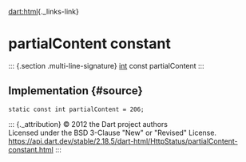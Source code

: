 [dart:html](../../dart-html/dart-html-library){._links-link}

partialContent constant
=======================

::: {.section .multi-line-signature}
[int](../../dart-core/int-class) const partialContent
:::

Implementation {#source}
--------------

``` {.language-dart data-language="dart"}
static const int partialContent = 206;
```

::: {._attribution}
© 2012 the Dart project authors\
Licensed under the BSD 3-Clause \"New\" or \"Revised\" License.\
<https://api.dart.dev/stable/2.18.5/dart-html/HttpStatus/partialContent-constant.html>
:::
